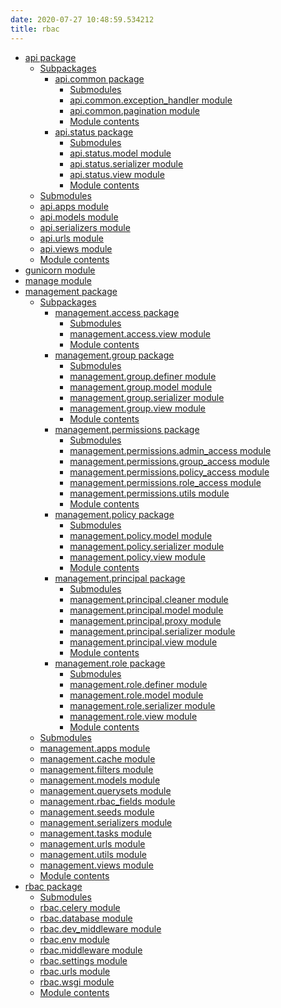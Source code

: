 ```yaml
---
date: 2020-07-27 10:48:59.534212
title: rbac
---
```

<div id="rbac" class="section">


<div class="toctree-wrapper compound">

  - [api package](../api/)
      - [Subpackages](../api/#subpackages)
          - [api.common package](../api.common/)
              - [Submodules](../api.common/#submodules)
              - [api.common.exception\_handler
                module](../api.common/#module-api.common.exception_handler)
              - [api.common.pagination
                module](../api.common/#module-api.common.pagination)
              - [Module contents](../api.common/#module-api.common)
          - [api.status package](../api.status/)
              - [Submodules](../api.status/#submodules)
              - [api.status.model
                module](../api.status/#module-api.status.model)
              - [api.status.serializer
                module](../api.status/#module-api.status.serializer)
              - [api.status.view
                module](../api.status/#module-api.status.view)
              - [Module contents](../api.status/#module-api.status)
      - [Submodules](../api/#submodules)
      - [api.apps module](../api/#module-api.apps)
      - [api.models module](../api/#module-api.models)
      - [api.serializers module](../api/#module-api.serializers)
      - [api.urls module](../api/#module-api.urls)
      - [api.views module](../api/#module-api.views)
      - [Module contents](../api/#module-api)
  - [gunicorn module](../gunicorn/)
  - [manage module](../manage/)
  - [management package](../management/)
      - [Subpackages](../management/#subpackages)
          - [management.access package](../management.access/)
              - [Submodules](../management.access/#submodules)
              - [management.access.view
                module](../management.access/#module-management.access.view)
              - [Module
                contents](../management.access/#module-management.access)
          - [management.group package](../management.group/)
              - [Submodules](../management.group/#submodules)
              - [management.group.definer
                module](../management.group/#module-management.group.definer)
              - [management.group.model
                module](../management.group/#module-management.group.model)
              - [management.group.serializer
                module](../management.group/#module-management.group.serializer)
              - [management.group.view
                module](../management.group/#module-management.group.view)
              - [Module
                contents](../management.group/#module-management.group)
          - [management.permissions package](../management.permissions/)
              - [Submodules](../management.permissions/#submodules)
              - [management.permissions.admin\_access
                module](../management.permissions/#module-management.permissions.admin_access)
              - [management.permissions.group\_access
                module](../management.permissions/#module-management.permissions.group_access)
              - [management.permissions.policy\_access
                module](../management.permissions/#module-management.permissions.policy_access)
              - [management.permissions.role\_access
                module](../management.permissions/#module-management.permissions.role_access)
              - [management.permissions.utils
                module](../management.permissions/#module-management.permissions.utils)
              - [Module
                contents](../management.permissions/#module-management.permissions)
          - [management.policy package](../management.policy/)
              - [Submodules](../management.policy/#submodules)
              - [management.policy.model
                module](../management.policy/#module-management.policy.model)
              - [management.policy.serializer
                module](../management.policy/#module-management.policy.serializer)
              - [management.policy.view
                module](../management.policy/#module-management.policy.view)
              - [Module
                contents](../management.policy/#module-management.policy)
          - [management.principal package](../management.principal/)
              - [Submodules](../management.principal/#submodules)
              - [management.principal.cleaner
                module](../management.principal/#module-management.principal.cleaner)
              - [management.principal.model
                module](../management.principal/#module-management.principal.model)
              - [management.principal.proxy
                module](../management.principal/#module-management.principal.proxy)
              - [management.principal.serializer
                module](../management.principal/#module-management.principal.serializer)
              - [management.principal.view
                module](../management.principal/#module-management.principal.view)
              - [Module
                contents](../management.principal/#module-management.principal)
          - [management.role package](../management.role/)
              - [Submodules](../management.role/#submodules)
              - [management.role.definer
                module](../management.role/#module-management.role.definer)
              - [management.role.model
                module](../management.role/#module-management.role.model)
              - [management.role.serializer
                module](../management.role/#module-management.role.serializer)
              - [management.role.view
                module](../management.role/#module-management.role.view)
              - [Module
                contents](../management.role/#module-management.role)
      - [Submodules](../management/#submodules)
      - [management.apps module](../management/#module-management.apps)
      - [management.cache
        module](../management/#module-management.cache)
      - [management.filters
        module](../management/#module-management.filters)
      - [management.models
        module](../management/#module-management.models)
      - [management.querysets
        module](../management/#module-management.querysets)
      - [management.rbac\_fields
        module](../management/#module-management.rbac_fields)
      - [management.seeds
        module](../management/#module-management.seeds)
      - [management.serializers
        module](../management/#module-management.serializers)
      - [management.tasks
        module](../management/#module-management.tasks)
      - [management.urls module](../management/#module-management.urls)
      - [management.utils
        module](../management/#module-management.utils)
      - [management.views
        module](../management/#module-management.views)
      - [Module contents](../management/#module-management)
  - [rbac package](../rbac/)
      - [Submodules](../rbac/#submodules)
      - [rbac.celery module](../rbac/#module-rbac.celery)
      - [rbac.database module](../rbac/#module-rbac.database)
      - [rbac.dev\_middleware
        module](../rbac/#module-rbac.dev_middleware)
      - [rbac.env module](../rbac/#module-rbac.env)
      - [rbac.middleware module](../rbac/#module-rbac.middleware)
      - [rbac.settings module](../rbac/#module-rbac.settings)
      - [rbac.urls module](../rbac/#module-rbac.urls)
      - [rbac.wsgi module](../rbac/#module-rbac.wsgi)
      - [Module contents](../rbac/#module-rbac)

</div>

</div>